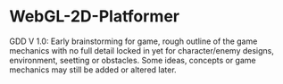 # WebGL-2D-Platformer

GDD V 1.0: 
  Early brainstorming for game, rough outline of the game mechanics with no full detail locked in yet for character/enemy designs, environment, seetting or obstacles.    Some ideas, concepts or game mechanics may still be added or altered later. 
